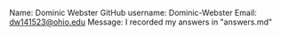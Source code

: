 Name: Dominic Webster
GitHub username: Dominic-Webster
Email: dw141523@ohio.edu
Message: I recorded my answers in "answers.md"